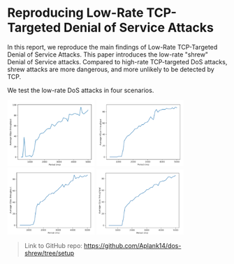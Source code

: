 
# Reproducing Low-Rate TCP-Targeted Denial of Service Attacks

 In this report, we reproduce the main findings of Low-Rate TCP-Targeted Denial of Service Attacks. This paper introduces the low-rate "shrew" Denial of Service attacks. Compared to high-rate TCP-targeted DoS attacks, shrew attacks are more dangerous, and more unlikely to be detected by TCP.

 We test the low-rate DoS attacks in four scenarios.

<img src="testA.png" alt="drawing" width="200"/>
<img src="testB.png" alt="drawing" width="200"/>
<img src="testC.png" alt="drawing" width="200"/>
<img src="testD.png" alt="drawing" width="200"/>

> Link to GitHub repo: 
> https://github.com/Aplank14/dos-shrew/tree/setup
> 
